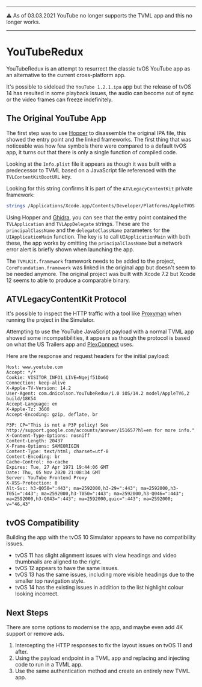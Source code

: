 
---

:warning: As of 03.03.2021 YouTube no longer supports the TVML app and this no longer works.

---

# YouTubeRedux

YouTubeRedux is an attempt to resurrect the classic tvOS YouTube app as an alternative to the current cross-platform app.

It's possible to sideload the `YouTube 1.2.1.ipa` app but the release of tvOS 14 has resulted in some playback issues, the audio can become out of sync or the video frames can freeze indefinitely.

## The Original YouTube App

The first step was to use [Hopper](https://www.hopperapp.com/) to disassemble the original IPA file, this showed the entry point and the linked frameworks. The first thing that was noticeable was how few symbols there were compared to a default tvOS app, it turns out that there is only a single function of compiled code.

Looking at the `Info.plist` file it appears as though it was built with a predecessor to TVML based on a JavaScript file referenced with the `TVLContentKitBootURL` key.

Looking for this string confirms it is part of the `ATVLegacyContentKit` private framework:

```bash
strings /Applications/Xcode.app/Contents/Developer/Platforms/AppleTVOS.platform/Library/Developer/CoreSimulator/Profiles/Runtimes/tvOS.simruntime/Contents/Resources/RuntimeRoot/System/Library/PrivateFrameworks/ATVLegacyContentKit.framework/ATVLegacyContentKit | grep TVLContentKitBootURL
```

Using Hopper and [Ghidra](https://ghidra-sre.org/), you can see that the entry point contained the `TVLApplication` and `TVLAppDelegate` strings. These are the `principalClassName` and the `delegateClassName` parameters for the `UIApplicationMain` function. The key is to call `UIApplicationMain` with both these, the app works by omitting the `principalClassName` but a network error alert is briefly shown when launching the app.

The `TVMLKit.framework` framework needs to be added to the project, `CoreFoundation.framework` was linked in the original app but doesn't seem to be needed anymore. The original project was built with Xcode 7.2 but Xcode 12 seems to able to produce a comparable binary.

## ATVLegacyContentKit Protocol

It's possible to inspect the HTTP traffic with a tool like [Proxyman](https://proxyman.io/) when running the project in the Simulator.

Attempting to use the YouTube JavaScript payload with a normal TVML app showed some incompatibilities, it appears as though the protocol is based on what the US Trailers app and [PlexConnect](https://github.com/iBaa/PlexConnect) uses.

Here are the response and request headers for the initial payload:

```
Host: www.youtube.com
Accept: */*
Cookie: VISITOR_INFO1_LIVE=Ngejf51Do6Q
Connection: keep-alive
X-Apple-TV-Version: 14.2
User-Agent: com.dnicolson.YouTubeRedux/1.0 iOS/14.2 model/AppleTV6,2 build/18K54
Accept-Language: en
X-Apple-Tz: 3600
Accept-Encoding: gzip, deflate, br
```

```
P3P: CP="This is not a P3P policy! See http://support.google.com/accounts/answer/151657?hl=en for more info."
X-Content-Type-Options: nosniff
Content-Length: 20437
X-Frame-Options: SAMEORIGIN
Content-Type: text/html; charset=utf-8
Content-Encoding: br
Cache-Control: no-cache
Expires: Tue, 27 Apr 1971 19:44:06 GMT
Date: Thu, 05 Nov 2020 21:08:34 GMT
Server: YouTube Frontend Proxy
X-XSS-Protection: 0
Alt-Svc: h3-Q050=":443"; ma=2592000,h3-29=":443"; ma=2592000,h3-T051=":443"; ma=2592000,h3-T050=":443"; ma=2592000,h3-Q046=":443"; ma=2592000,h3-Q043=":443"; ma=2592000,quic=":443"; ma=2592000; v="46,43"
```

## tvOS Compatibility

Building the app with the tvOS 10 Simulator appears to have no compatibility issues.

- tvOS 11 has slight alignment issues with view headings and video thumbnails are aligned to the right.
- tvOS 12 appears to have the same issues.
- tvOS 13 has the same issues, including more visible headings due to the smaller top navigation style.
- tvOS 14 has the existing issues in addition to the list highlight colour looking incorrect.

## Next Steps

There are some options to modernise the app, and maybe even add 4K support or remove ads.

1. Intercepting the HTTP responses to fix the layout issues on tvOS 11 and after.
2. Using the payload endpoint in a TVML app and replacing and injecting code to run in a TVML app.
3. Use the same authentication method and create an entirely new TVML app.
